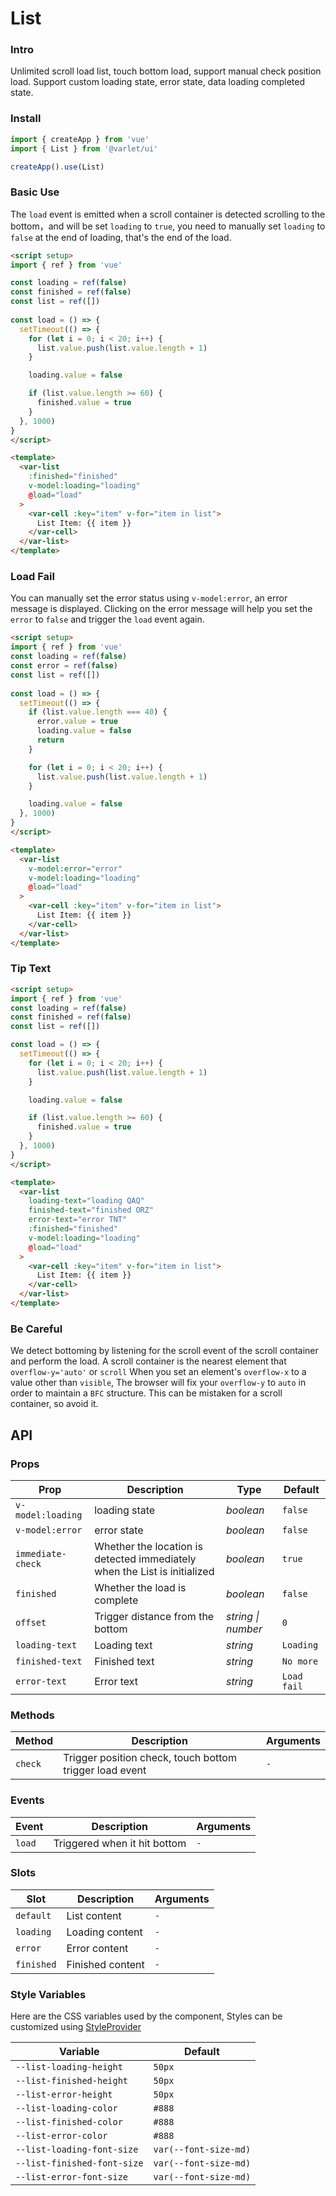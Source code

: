 # List

### Intro
Unlimited scroll load list, touch bottom load, support manual check position load.
Support custom loading state, error state, data loading completed state.

### Install

```js
import { createApp } from 'vue'
import { List } from '@varlet/ui'

createApp().use(List)
```

### Basic Use

The `load` event is emitted when a scroll container is detected scrolling to the bottom，and will be set `loading` to `true`, 
you need to manually set `loading` to `false` at the end of loading, that's the end of the load.

```html
<script setup>
import { ref } from 'vue'

const loading = ref(false)
const finished = ref(false)
const list = ref([])
    
const load = () => {
  setTimeout(() => {
    for (let i = 0; i < 20; i++) {
      list.value.push(list.value.length + 1)
    }

    loading.value = false

    if (list.value.length >= 60) {
      finished.value = true
    }
  }, 1000)
}
</script>

<template>
  <var-list
    :finished="finished"
    v-model:loading="loading"
    @load="load"
  >
    <var-cell :key="item" v-for="item in list">
      List Item: {{ item }}
    </var-cell>
  </var-list>
</template>
```

### Load Fail

You can manually set the error status using `v-model:error`, an error message is displayed.
Clicking on the error message will help you set the `error` to `false` and trigger the `load` event again.

```html
<script setup>
import { ref } from 'vue'
const loading = ref(false)
const error = ref(false)
const list = ref([])
    
const load = () => {
  setTimeout(() => {
    if (list.value.length === 40) {
      error.value = true
      loading.value = false
      return
    }

    for (let i = 0; i < 20; i++) {
      list.value.push(list.value.length + 1)
    }

    loading.value = false
  }, 1000)
}
</script>

<template>
  <var-list
    v-model:error="error"
    v-model:loading="loading"
    @load="load"
  >
    <var-cell :key="item" v-for="item in list">
      List Item: {{ item }}
    </var-cell>
  </var-list>
</template>
```

### Tip Text

```html
<script setup>
import { ref } from 'vue'
const loading = ref(false)
const finished = ref(false)
const list = ref([])

const load = () => {
  setTimeout(() => {
    for (let i = 0; i < 20; i++) {
      list.value.push(list.value.length + 1)
    }

    loading.value = false

    if (list.value.length >= 60) {
      finished.value = true
    }
  }, 1000)
}
</script>

<template>
  <var-list 
    loading-text="loading QAQ" 
    finished-text="finished ORZ" 
    error-text="error TNT" 
    :finished="finished" 
    v-model:loading="loading" 
    @load="load"
  >
    <var-cell :key="item" v-for="item in list">
      List Item: {{ item }}
    </var-cell>
  </var-list>
</template>
```

### Be Careful
We detect bottoming by listening for the scroll event of the scroll container and perform the load.
A scroll container is the nearest element that `overflow-y='auto'` or `scroll`
When you set an element's `overflow-x` to a value other than `visible`, The browser will fix your `overflow-y` to `auto` in order to maintain a `BFC` structure.
This can be mistaken for a scroll container, so avoid it.

## API

### Props

| Prop              | Description                                                               | Type               | Default     |
| ----------------- | ------------------------------------------------------------------------- | ------------------ | ----------- |
| `v-model:loading` | loading state                                                             | _boolean_          | `false`     |
| `v-model:error`   | error state                                                               | _boolean_          | `false`     |
| `immediate-check` | Whether the location is detected immediately when the List is initialized | _boolean_          | `true`      |
| `finished`        | Whether the load is complete                                              | _boolean_          | `false`     |
| `offset`          | Trigger distance from the bottom                                          | _string \| number_ | `0`         |
| `loading-text`    | Loading text                                                              | _string_           | `Loading`   |
| `finished-text`   | Finished text                                                             | _string_           | `No more`   |
| `error-text`      | Error text                                                                | _string_           | `Load fail` |

### Methods

| Method  | Description                                             | Arguments |
| ------- | ------------------------------------------------------- | --------- |
| `check` | Trigger position check, touch bottom trigger load event | `-`       |

### Events

| Event  | Description                  | Arguments |
| ------ | ---------------------------- | --------- |
| `load` | Triggered when it hit bottom | `-`       |

### Slots

| Slot       | Description      | Arguments |
| ---------- | ---------------- | --------- |
| `default`  | List content     | `-`       |
| `loading`  | Loading content  | `-`       |
| `error`    | Error content    | `-`       |
| `finished` | Finished content | `-`       |

### Style Variables
Here are the CSS variables used by the component, Styles can be customized using [StyleProvider](#/en-US/style-provider)

| Variable                    | Default               |
| --------------------------- | --------------------- |
| `--list-loading-height`     | `50px`                |
| `--list-finished-height`    | `50px`                |
| `--list-error-height`       | `50px`                |
| `--list-loading-color`      | `#888`                |
| `--list-finished-color`     | `#888`                |
| `--list-error-color`        | `#888`                |
| `--list-loading-font-size`  | `var(--font-size-md)` |
| `--list-finished-font-size` | `var(--font-size-md)` |
| `--list-error-font-size`    | `var(--font-size-md)` |